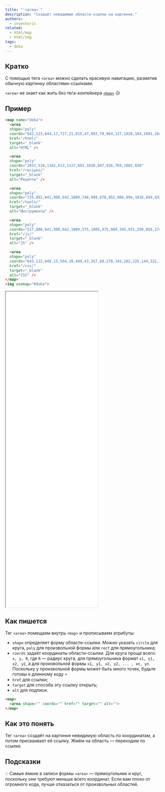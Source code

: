 ```yaml
---
title: "`<area>`"
description: "Создаёт невидимые области-ссылки на картинке."
authors:
  - inventoris
related:
  - html/map
  - html/img
tags:
  - doka
---
```


## Кратко

С помощью тега `<area>` можно сделать красивую навигацию, разметив обычную картинку областями-ссылками.

`<area>` не знает как жить без тега-контейнера [`<map>`](/html/map/) 😥

## Пример

```html
<map name="doka">
  <area
  shape="poly"
  coords="642,123,644,17,717,21,815,47,893,79,964,127,1028,184,1091,264,1144,391,1156,514,1031,509,999,355,902,228,791,155"
  href="/html/"
  target="_blank"
  alt="HTML" />

  <area
  shape="poly"
  coords="1032,510,1162,513,1127,692,1020,847,936,769,1002,658"
  href="/recipes/"
  target="_blank"
  alt="Рецепты" />

  <area
  shape="poly"
  coords="725,891,641,900,642,1009,748,999,878,952,966,894,1016,849,932,771,898,800,797,865"
  href="/tools/"
  target="_blank"
  alt="Инструменты" />

  <area
  shape="poly"
  coords="517,888,641,900,642,1009,575,1005,475,989,345,931,250,856,174,756,122,635,105,510,235,510,240,581,272,678,326,763,405,831"
  href="/js/"
  target="_blank"
  alt="JS" />

  <area
  shape="poly"
  coords="643,122,646,15,564,20,449,43,357,89,278,145,202,225,144,321,115,425,105,510,235,510,252,378,332,253,469,156"
  href="/css/"
  target="_blank"
  alt="CSS" />
</map>
<img usemap="#doka">
```

<iframe title="Базовый пример" src="demos/basic/" height="1024"></iframe>

## Как пишется

Тег `<area>` помещаем внутрь `<map>` и прописываем атрибуты:

- `shape` определяет форму области-ссылки. Можно указать `circle` для круга, `poly` для произвольной формы или `rect` для прямоугольника;
- `coords` задаёт координаты области-ссылки. Для круга проще всего: `x, y, R`, где `R` — радиус круга, для прямоугольника формат `x1, y1, x2, y2`, а для произвольной формы `x1, y1, x2, y2, ... , xn, yn`. Поскольку у произвольной формы может быть много точек, будьте готовы к длинному коду 💀
- `href` для ссылки;
- `target` для способа эту ссылку открыть;
- `alt` для подписи.

```html
<map>
  <area shape="" coords="" href="" target="" alt="">
</map>
```

## Как это понять

Тег `<area>` создаёт на картинке невидимую область по координатам, а потом присваивает ей ссылку. Жмём на область — переходим по ссылке.

## Подсказки

💡 Самые ёмкие в записи формы `<area>` — прямоугольник и круг, поскольку они требуют меньше всего координат. Если вам плохо от огромного кода, лучше отказаться от произвольных областей.
